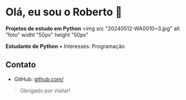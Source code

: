 
# Olá, eu sou o Roberto 👋
**Projetos de estudo em Python**
<img src "20240512-WA0010~3.jpg" alt "foto" widht "50px" height "50px"

**Estudante de Python** •
Interesses: Programação

## Contato
- GitHub: [github.com/<seu-usuario>](https://github.com/<seu-usuario>)

> Obrigado por visitar!

